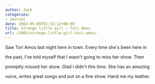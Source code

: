 ```yaml
---
author: Jack
categories:
- Journal
date: 2003-05-09T01:32:12+00:00
title: Strange little girl – Tori Amos
url: /2003/strange-little-girl-tori-amos/
---
```


Saw Tori Amos last night here in town. Every time she's been here in
  

  
the past, I've told myself that I wasn't going to miss her show. Then
  

  
promptly missed her show. Glad I didn't this time. She has an amazing
  

  
voice, writes great songs and put on a fine show. Hand me my leather.